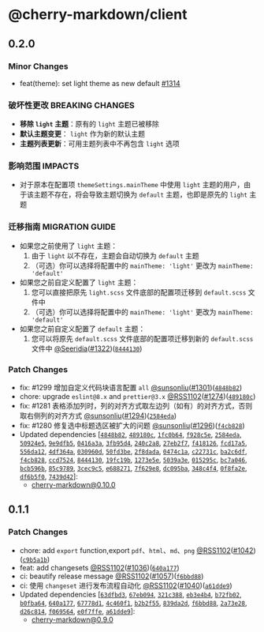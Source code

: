 # @cherry-markdown/client

## 0.2.0

### Minor Changes

- feat(theme): set light theme as new default [#1314](https://github.com/Tencent/cherry-markdown/issues/1314)

### 破坏性更改 BREAKING CHANGES

- **移除 `light` 主题**：原有的 `light` 主题已被移除
- **默认主题变更**： `light` 作为新的默认主题
- **主题列表更新**：可用主题列表中不再包含 `light` 选项

### 影响范围 IMPACTS

- 对于原本在配置项 `themeSettings.mainTheme` 中使用 `light` 主题的用户，由于该主题不存在，将会导致主题切换为 `default` 主题，也即是原先的 `light` 主题

### 迁移指南 MIGRATION GUIDE

- 如果您之前使用了 `light` 主题：
  1. 由于 `light` 以不存在，主题会自动切换为 `default` 主题
  2. （可选）你可以选择将配置中的 `mainTheme: 'light'` 更改为 `mainTheme: 'default'`
- 如果您之前自定义配置了 `light` 主题：
  1. 您可以直接把原先 `light.scss` 文件底部的配置项迁移到 `default.scss` 文件中
  2. （可选）你可以选择将配置中的 `mainTheme: 'light'` 更改为 `mainTheme: 'default'`
- 如果您之前自定义配置了 `default` 主题：
  1. 您可以将原先 `default.scss` 文件底部的配置项迁移到新的 `default.scss` 文件中 [@Seeridia](https://github.com/Seeridia)([#1322](https://github.com/Tencent/cherry-markdown/pull/1322))([`8444130`](https://github.com/Tencent/cherry-markdown/commit/84441304159cdb3458c7a89cf872297e316c7cb0))

### Patch Changes

- fix: #1299 增加自定义代码块语言配置 `all` [@sunsonliu](https://github.com/sunsonliu)([#1301](https://github.com/Tencent/cherry-markdown/pull/1301))([`4848b82`](https://github.com/Tencent/cherry-markdown/commit/4848b82f0af5da07ff58fab7b4eb80fa82d2a9d0))
- chore: upgrade `eslint@8.x` and `prettier@3.x` [@RSS1102](https://github.com/RSS1102)([#1274](https://github.com/Tencent/cherry-markdown/pull/1274))([`489180c`](https://github.com/Tencent/cherry-markdown/commit/489180cbafa15cca368efc0a60450fd33b352bdd))
- fix: #1281 表格添加列时，列的对齐方式取左边列（如有）的对齐方式，否则取右侧列的对齐方式 [@sunsonliu](https://github.com/sunsonliu)([#1294](https://github.com/Tencent/cherry-markdown/pull/1294))([`2584eda`](https://github.com/Tencent/cherry-markdown/commit/2584eda7e4749654815774d7da113a594c7495e0))
- fix: #1280 修复选中标题选区被扩大的问题 [@sunsonliu](https://github.com/sunsonliu)([#1296](https://github.com/Tencent/cherry-markdown/pull/1296))([`f4cb828`](https://github.com/Tencent/cherry-markdown/commit/f4cb828dbf60506c36877e40bd9306b107aed7b3))
- Updated dependencies [[`4848b82`](https://github.com/Tencent/cherry-markdown/commit/4848b82f0af5da07ff58fab7b4eb80fa82d2a9d0), [`489180c`](https://github.com/Tencent/cherry-markdown/commit/489180cbafa15cca368efc0a60450fd33b352bdd), [`1fc0b64`](https://github.com/Tencent/cherry-markdown/commit/1fc0b649339795323a72617dc72c198a4d90f92d), [`f928c5e`](https://github.com/Tencent/cherry-markdown/commit/f928c5e2d848d4690f3e6f2912e74a4da35e89cf), [`2584eda`](https://github.com/Tencent/cherry-markdown/commit/2584eda7e4749654815774d7da113a594c7495e0), [`50924e5`](https://github.com/Tencent/cherry-markdown/commit/50924e5c2705608565ad3f2b974a6a51ea855b97), [`9e9dfb5`](https://github.com/Tencent/cherry-markdown/commit/9e9dfb53df4040124f5814c6913af329a9830d69), [`0416a3a`](https://github.com/Tencent/cherry-markdown/commit/0416a3a87798c83cb612c768148f0b6f46668a27), [`3fb95d4`](https://github.com/Tencent/cherry-markdown/commit/3fb95d49790a3adb4eea35f1f9c9d14afd45ee8f), [`240c2a8`](https://github.com/Tencent/cherry-markdown/commit/240c2a83815165be37ddba509199a7af9c5276b1), [`27eb2f7`](https://github.com/Tencent/cherry-markdown/commit/27eb2f7db18e51c5545c08cc4364fe2ad61bea14), [`f418126`](https://github.com/Tencent/cherry-markdown/commit/f4181265e2596cf253d5fb8268f962f350080d01), [`fcd17a5`](https://github.com/Tencent/cherry-markdown/commit/fcd17a58286e1f9da21da4b252c4764856015615), [`556da12`](https://github.com/Tencent/cherry-markdown/commit/556da127e91492ca077b1169da7f5261fe50d36e), [`4df364a`](https://github.com/Tencent/cherry-markdown/commit/4df364a5ad0cff30841f8a52b25d7c886de80e43), [`030960d`](https://github.com/Tencent/cherry-markdown/commit/030960dca8b07658f5bef01b217e8b20195f5c3a), [`50fd3be`](https://github.com/Tencent/cherry-markdown/commit/50fd3be213405414308f87fdd76821d36db59e0a), [`2f8dada`](https://github.com/Tencent/cherry-markdown/commit/2f8dada195789110f7560af0a70c0a1dcd27d64c), [`0474c1a`](https://github.com/Tencent/cherry-markdown/commit/0474c1a8d2d170fd6c69bd55119ade907a73392a), [`c22731c`](https://github.com/Tencent/cherry-markdown/commit/c22731cf21a4805e356bbccd217f4b5ff5b28409), [`ba2c6df`](https://github.com/Tencent/cherry-markdown/commit/ba2c6df0715498b9e2a60a5ea067e0b988f77080), [`f4cb828`](https://github.com/Tencent/cherry-markdown/commit/f4cb828dbf60506c36877e40bd9306b107aed7b3), [`ccd7524`](https://github.com/Tencent/cherry-markdown/commit/ccd7524f1f549c62de86fc54a4d3142dd6e20ccb), [`8444130`](https://github.com/Tencent/cherry-markdown/commit/84441304159cdb3458c7a89cf872297e316c7cb0), [`19fc19b`](https://github.com/Tencent/cherry-markdown/commit/19fc19b9c8cf7095bb6542b901c2465a8ef6405e), [`1273e5e`](https://github.com/Tencent/cherry-markdown/commit/1273e5ea8e8c3d819950f4e84c6929acb0e4b764), [`5039a3e`](https://github.com/Tencent/cherry-markdown/commit/5039a3edc16d143d8dbb53fd63ae88d7b2bacec2), [`015295c`](https://github.com/Tencent/cherry-markdown/commit/015295cfa53ab81f40f0665a6fc65b42fdc5fc4b), [`bc7a046`](https://github.com/Tencent/cherry-markdown/commit/bc7a0469e1cd38257084f356d2434ac3e3b394fb), [`bcb596b`](https://github.com/Tencent/cherry-markdown/commit/bcb596b056cfb8dddb9d5e826d2cd6a1b181973b), [`85c9789`](https://github.com/Tencent/cherry-markdown/commit/85c9789b0ad4af0d0748c5e91199fc00384f7f36), [`3cec9c5`](https://github.com/Tencent/cherry-markdown/commit/3cec9c51cd8ddc09a88b476687866bbed2138be0), [`e688271`](https://github.com/Tencent/cherry-markdown/commit/e688271ddcd9678dcf561407579ed3e1b4629421), [`7f629e8`](https://github.com/Tencent/cherry-markdown/commit/7f629e816d1086ef2be47b1f5aa4734e02a60897), [`dc095ba`](https://github.com/Tencent/cherry-markdown/commit/dc095ba8930cffaf5993794fea61fcf43ad6d956), [`348c4f4`](https://github.com/Tencent/cherry-markdown/commit/348c4f4138ff3d9fe784be693534f38ea99f3ea3), [`0f8fa2e`](https://github.com/Tencent/cherry-markdown/commit/0f8fa2e590b1f4f5a5a6402e2dfd398a0384d379), [`df6b5f0`](https://github.com/Tencent/cherry-markdown/commit/df6b5f097817bff4a0526e32e76a4c368b4899cd), [`7439d42`](https://github.com/Tencent/cherry-markdown/commit/7439d42827c324a51c03ff84f15c4b13e30436f8)]:
  - cherry-markdown@0.10.0

## 0.1.1

### Patch Changes

- chore: add `export` function,export `pdf`、`html`、`md`、`png` [@RSS1102](https://github.com/RSS1102)([#1042](https://github.com/Tencent/cherry-markdown/pull/1042))([`c9b5a1b`](https://github.com/Tencent/cherry-markdown/commit/c9b5a1bea99dfe02a801259db4ec07cfdf07e1f1))
- feat: add changesets [@RSS1102](https://github.com/RSS1102)([#1036](https://github.com/Tencent/cherry-markdown/pull/1036))([`640a177`](https://github.com/Tencent/cherry-markdown/commit/640a17716fa69fa2ffdb8fe5f684c2db831072b0))
- ci: beautify release message [@RSS1102](https://github.com/RSS1102)([#1057](https://github.com/Tencent/cherry-markdown/pull/1057))([`f6bbd88`](https://github.com/Tencent/cherry-markdown/commit/f6bbd88a630be70f1a22a3d2e909ad591df290fc))
- ci: 使用 `changeset` 进行发布流程自动化 [@RSS1102](https://github.com/RSS1102)([#1040](https://github.com/Tencent/cherry-markdown/pull/1040))([`a61dde9`](https://github.com/Tencent/cherry-markdown/commit/a61dde968649ea42622f9016e59a75fbccb5d816))
- Updated dependencies [[`63dfbd3`](https://github.com/Tencent/cherry-markdown/commit/63dfbd3c48d9f86b34a7fa52d934433df137dfe2), [`67eb094`](https://github.com/Tencent/cherry-markdown/commit/67eb094a389d8620246db5c116bafc90299d4c9f), [`321c388`](https://github.com/Tencent/cherry-markdown/commit/321c388f0f52f096a2eb8b19238a214925744176), [`eb3e4b4`](https://github.com/Tencent/cherry-markdown/commit/eb3e4b47811cc342d310bd62ee7f9089709b9b61), [`b72fb02`](https://github.com/Tencent/cherry-markdown/commit/b72fb02a4c8fca988d142eedc11798353ce93e46), [`b0fba64`](https://github.com/Tencent/cherry-markdown/commit/b0fba640a1453b7543149ea83bb7adeea6648e5a), [`640a177`](https://github.com/Tencent/cherry-markdown/commit/640a17716fa69fa2ffdb8fe5f684c2db831072b0), [`67778d1`](https://github.com/Tencent/cherry-markdown/commit/67778d1e8b9f5f65c0d99b46fe4f90208204a2ab), [`4c460f1`](https://github.com/Tencent/cherry-markdown/commit/4c460f1e12e410ae322ee0f5cedbbee30f0660a6), [`b2b2f55`](https://github.com/Tencent/cherry-markdown/commit/b2b2f555831328b368af37d9358ca0a7e0d37dd1), [`839da2d`](https://github.com/Tencent/cherry-markdown/commit/839da2dd32deb8b77e32bc69eb9bca1ba8620a9d), [`f6bbd88`](https://github.com/Tencent/cherry-markdown/commit/f6bbd88a630be70f1a22a3d2e909ad591df290fc), [`2a73e28`](https://github.com/Tencent/cherry-markdown/commit/2a73e281f2a76feac999a01411852ee97ca5934a), [`d26c814`](https://github.com/Tencent/cherry-markdown/commit/d26c814cfe9c4644140c5934f8f17eb79250cb81), [`f069564`](https://github.com/Tencent/cherry-markdown/commit/f0695648508352226f4e7a40d39e0766989dfc10), [`e0f7ffe`](https://github.com/Tencent/cherry-markdown/commit/e0f7ffe4a720af580d9808280d27e533cf864a57), [`a61dde9`](https://github.com/Tencent/cherry-markdown/commit/a61dde968649ea42622f9016e59a75fbccb5d816)]:
  - cherry-markdown@0.9.0
